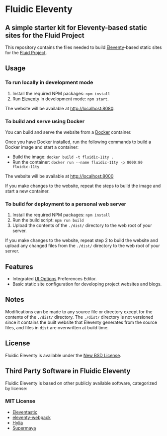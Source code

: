 # Fluidic Eleventy

## A simple starter kit for Eleventy-based static sites for the Fluid Project

This repository contains the files needed to build [Eleventy](http://11ty.dev/)-based static sites for the [Fluid Project](https://fluidproject.org).

## Usage

### To run locally in development mode

1. Install the required NPM packages: `npm install`
2. Run [Eleventy](http://11ty.dev) in development mode: `npm start`.

The website will be available at [http://localhost:8080](http://localhost:8080).

### To build and serve using Docker

You can build and serve the website from a [Docker](https://docs.docker.com/get-docker) container.

Once you have Docker installed, run the following commands to build a Docker image and start a container:

* Build the image: `docker build -t fluidic-11ty .`
* Run the container: `docker run --name fluidic-11ty -p 8000:80 fluidic-11ty`

The website will be available at [http://localhost:8000](http://localhost:8000)

If you make changes to the website, repeat the steps to build the image and start a new container.

### To build for deployment to a personal web server

1. Install the required NPM packages: `npm install`
2. Run the build script: `npm run build`
3. Upload the contents of the `./dist/` directory to the web root of your server.

If you make changes to the website, repeat step 2 to build the website and upload any changed files from the `./dist/`
directory to the web root of your server.

## Features

* Integrated [UI Options](https://docs.fluidproject.org/infusion/development/UserInterfaceOptionsAPI.html) Preferences Editor.
* Basic static site configuration for developing project websites and blogs.

## Notes

Modifications can be made to any source file or directory except for the contents of the `./dist/` directory. The
`./dist/` directory is not versioned since it contains the built website that Eleventy generates from the source files,
and  files in `dist` are overwritten at build time.

## License

Fluidic Eleventy is available under the [New BSD License](https://raw.githubusercontent.com/fluid-project/fluidic-11ty/master/LICENSE.md).

## Third Party Software in Fluidic Eleventy

Fluidic Eleventy is based on other publicly available software, categorized by license:

### MIT License

* [Eleventastic](https://github.com/maxboeck/eleventastic)
* [eleventy-webpack](https://github.com/clenemt/eleventy-webpack)
* [Hylia](https://github.com/hankchizljaw/hylia)
* [Supermaya](https://github.com/MadeByMike/supermaya)
